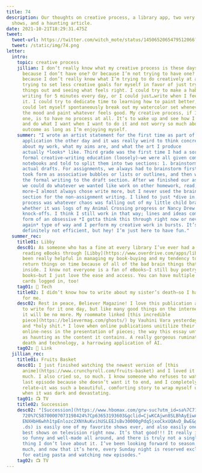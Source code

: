 ```yaml
---
title: 74
description: Our thoughts on creative process, a library app, two very different
  shows, and a haunting article.
date: 2021-10-21T18:29:31.475Z
tweet:
  tweet-url: https://twitter.com/witch_mote/status/1450652065479512066?t=SrjwCe4Qddia13-raFxirw
  tweet: /static/img/74.png
letter:
  intro:
    topic: creative process
    jillian: I don’t really know what my creative process is these days—maybe
      because I don’t have one? Or because I’m not trying to have one? Maybe
      because I don’t really know what I’m trying to do creatively at all. I’m
      trying to set less creative goals for myself in favor of just trying
      things out and seeing what feels right. I could try to make a habit of
      writing for 5 minutes every day, or I could just…write when I feel like
      it. I could try to dedicate time to learning how to paint better, or I
      could let myself spontaneously break out my watercolor set whenever I’m in
      the mood and paint whatever feels good. My creative process, if I have
      one, is to have no process at all. It’s to wake up and see how I’m feeling
      and do what I want when I want to do it and not worry so much about the
      outcome as long as I’m enjoying myself.
    summer: "I wrote an artist statement for the first time as part of an
      application the other day and it was really weird to think concretely
      about my work, what my aims are, and what the art I produce
      actually *looks* like. Third grade was the first time I had a sort of
      formal creative-writing education (loosely)—we were all given composition
      notebooks and told to split them into two sections: 1. brainstorming 2.
      actual drafts. For assignments, we always had to brainstorm first — these
      took form as associative bubbles or lists or outlines, and then we moved
      the formal writing to the draft section. After we finished our assignment,
      we could do whatever we wanted like work on other homework, read, or write
      more—I almost always chose write more, but I never used the brainstorm
      section for the non-assignment writing. I liked to just *dive in.* My
      process was whatever chaos was falling out of my little child brain,
      whether it was logs of my Animal Crossing progress or Nancy Drew
      knock-offs. I think I still work in that way; lines and ideas come in the
      form of an obsessive *I gotta think this through right now or never
      again* type of way and I perform my creative work in bursts. It’s
      definitely not efficient, but hey! I’m just here to have fun."
  summer_rec:
    title01: Libby
    desc01: As someone who has a fine at every library I’ve ever had a card from,
      reading eBooks through [Libby](https://www.overdrive.com/apps/libby/) has
      been really helpful in managing my book-buying and my tendency to not
      return things on time because of all of the bad brain things that keep me
      inside. I know not everyone is a fan of eBooks—I still buy poetry
      books—but I just love the ease and access. You can have multiple library
      cards logged in, too!
    tag01: 📱 Tech
    title02: I didn’t know how to write about my sister’s death—so I had AI do it
      for me.
    desc02: Rest in peace, Believer Magazine! I love this publication and had hoped
      to write for it one day, but like many good things on the internet, soon
      it will be no more. My roommate linked [this incredible
      piece](https://believermag.com/ghosts/) by Vauhini Vara yesterday,
      and *holy shit.* I love when online publications unitilize their
      online-ness in the presentation of pieces; the way this essay unfolds is
      as haunting as the content it contains. A really gorgeous rumination on
      death and technology, a harrowing application of AI.
    tag02: 🔗 Link
  jillian_rec:
    title01: Fruits Basket
    desc01: I just finished watching the newest version of [this
      anime](https://www.crunchyroll.com/fruits-basket) and I loved it so, so
      much. I also cried so, so much. I know someone who refuses to watch the
      last episode because she doesn’t want it to end, and I completely
      relate—it was such a beautiful, comforting story to wrap myself up in even
      when it was dark and devastating.
    tag01: 📺 TV
    title02: Succession
    desc02: "[Succession](https://www.hbomax.com/grw-suc?utm_id=sa%7C71700000066890\
      720%7C58700007073198424%7Cp63653193603&gclid=CjwKCAjwn8SLBhAyEiwAHNTJbetW\
      ENXHbH6whh1tpEnlozc2XNYAuKvihUSLEEJsBv30000gPdq5jxoCkxUQAvD_BwE&gclsrc=aw\
      .ds) is easily one of my favorite shows ever, and also easily one of the
      best shows on television right now. It’s that good!!! It really is!!! It’s
      so funny and well-made all around, and there is truly not a single tiny
      thing I don’t love about it. I’ve been looking forward to season three so
      much, and now that it’s here, every Sunday night is reserved exclusively
      for eating pasta and watching new episodes."
    tag02: 📺 TV
---
```

